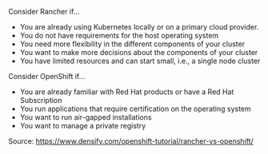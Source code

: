 Consider Rancher if…

- You are already using Kubernetes locally or on a primary cloud provider.
- You do not have requirements for the host operating system
- You need more flexibility in the different components of your cluster
- You want to make more decisions about the components of your cluster
- You have limited resources and can start small, i.e., a single node cluster

Consider OpenShift if…

- You are already familiar with Red Hat products or have a Red Hat Subscription
- You run applications that require certification on the operating system
- You want to run air-gapped installations
- You want to manage a private registry

Source: https://www.densify.com/openshift-tutorial/rancher-vs-openshift/
